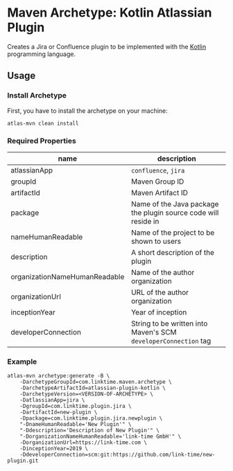 # Maven Archetype: Kotlin Atlassian Plugin
Creates a Jira or Confluence plugin to be implemented with the
[Kotlin](https://kotlinlang.org/) programming language.

## Usage

### Install Archetype

First, you have to install the archetype on your machine:  

```
atlas-mvn clean install
```

### Required Properties
| name | description |
| ---- | ----------- |
| atlassianApp | `confluence`, `jira` |
| groupId | Maven Group ID |
| artifactId | Maven Artifact ID |
| package | Name of the Java package the plugin source code will reside in |
| nameHumanReadable | Name of the project to be shown to users |
| description | A short description of the plugin |
| organizationNameHumanReadable | Name of the author organization |
| organizationUrl | URL of the author organization |
| inceptionYear | Year of inception |
| developerConnection | String to be written into Maven's SCM `developerConnection` tag |

### Example
```
atlas-mvn archetype:generate -B \
    -DarchetypeGroupId=com.linktime.maven.archetype \
    -DarchetypeArtifactId=atlassian-plugin-kotlin \
    -DarchetypeVersion=<VERSION-OF-ARCHETYPE> \
    -DatlassianApp=jira \
    -DgroupId=com.linktime.plugin.jira \
    -DartifactId=new-plugin \
    -Dpackage=com.linktime.plugin.jira.newplugin \
    "-DnameHumanReadable='New Plugin'" \
    "-Ddescription='Description of New Plugin'" \
    "-DorganizationNameHumanReadable='link-time GmbH'" \
    -DorganizationUrl=https://link-time.com \
    -DinceptionYear=2019 \
    -DdeveloperConnection=scm:git:https://github.com/link-time/new-plugin.git
```
